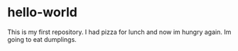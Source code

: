 # hello-world
This is my first repository.
I had pizza for lunch and now im hungry again.
Im going to eat dumplings.
